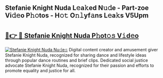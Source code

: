 ## Stefanie Knight Nuda L𝚎a𝚔ed N𝚞𝚍e - Part-zoe Vi𝚍𝚎o P𝚑𝚘tos - H𝚘𝚝 O𝚗𝚕yf𝚊ns L𝚎a𝚔s V5Upm

# <h2><a href="http://kf2cm4g.oniu.top/?m=Stefanie+Knight+Nuda">🔗👉 🔴 Stefanie Knight Nuda P𝚑ot𝚘𝚜 V𝚒d𝚎o</a></h2>

[![Stefanie Knight Nuda Nu𝚍e𝚜](https://i.imgur.com/0qMVB7G.gif)](http://kf2cm4g.oniu.top/?m=Stefanie+Knight+Nuda)
Digital content creator and amusement giver Stefanie Knight Nuda, recognized for sharing dance and lifestyle ideas through popular dance routines and brief clips. Dedicated social justice advocate Stefanie Knight Nuda, recognized for their passion and efforts to promote equality and justice for all.  

